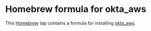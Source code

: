 # Homebrew formula for okta_aws

This [Homebrew](https://brew.sh) tap contains a formula for installing
[okta_aws](https://github.com/chef/okta_aws).
